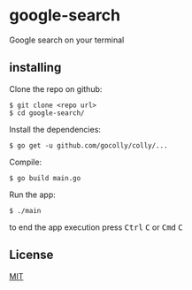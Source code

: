 # google-search
Google search on your terminal

## installing

Clone the repo on github:
```
$ git clone <repo url>
$ cd google-search/
```

Install the dependencies:
```
$ go get -u github.com/gocolly/colly/...
```

Compile:

```
$ go build main.go
```

Run the app:
```
$ ./main
```

to end the app execution press <kbd>Ctrl</kbd> <kbd>C</kbd> or <kbd>Cmd</kbd> <kbd>C</kbd>


## License

[MIT](LICENSE)